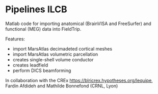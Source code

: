 # Pipelines ILCB
Matlab code for importing anatomical (BrainVISA and FreeSurfer) and functional (MEG) data into FieldTrip.

Features:
  - import MarsAtlas decimadeted cortical meshes
  - import MarsAtlas volumetric parcellation
  - creates single-shell volume conductor
  - creates leadfield 
  - perform DICS beamforming
  
In collaboration with the CREx https://blricrex.hypotheses.org/lequipe, Fardin Afdideh and Mathilde Bonnefond (CRNL, Lyon)

